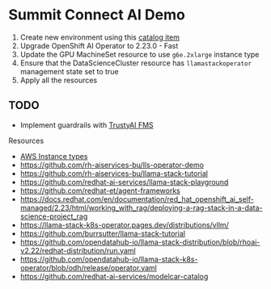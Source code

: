 # Summit Connect AI Demo


1. Create new environment using this [catalog item](https://catalog.demo.redhat.com/catalog?item=babylon-catalog-prod/sandboxes-gpte.ocp4-demo-rhods-nvidia-gpu-aws.prod&utm_source=webapp&utm_medium=share-link)
2. Upgrade OpenShift AI Operator to 2.23.0 - Fast
3. Update the GPU MachineSet resource to use `g6e.2xlarge` instance type
4. Ensure that the DataScienceCluster resource has `llamastackoperator` management state set to true
5. Apply all the resources

## TODO
- Implement guardrails with [TrustyAI FMS](https://trustyai.org/docs/main/trustyai-fms-lls-tutorial)

Resources

- [AWS Instance types](https://aws.amazon.com/ec2/instance-types/g6e/)
- https://github.com/rh-aiservices-bu/lls-operator-demo
- https://github.com/rh-aiservices-bu/llama-stack-tutorial
- https://github.com/redhat-ai-services/llama-stack-playground
- https://github.com/redhat-et/agent-frameworks
- https://docs.redhat.com/en/documentation/red_hat_openshift_ai_self-managed/2.23/html/working_with_rag/deploying-a-rag-stack-in-a-data-science-project_rag
- https://llama-stack-k8s-operator.pages.dev/distributions/vllm/
- https://github.com/burrsutter/llama-stack-tutorial
- https://github.com/opendatahub-io/llama-stack-distribution/blob/rhoai-v2.22/redhat-distribution/run.yaml
- https://github.com/opendatahub-io/llama-stack-k8s-operator/blob/odh/release/operator.yaml
- https://github.com/redhat-ai-services/modelcar-catalog






